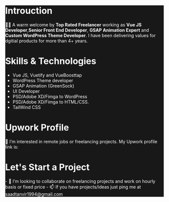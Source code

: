 <div style="background:#181818;color:#fff">
<h1>Introuction</h1>
🙋‍♂️ A warm welcome by <b>Top Rated Freelancer</b> working as <b>Vue JS Developer</b>,<b>Senior Front End Developer</b>, <b>GSAP Animation Expert</b> and <b>Custom WordPress Theme Developer</b>. I have been delivering values for dgitial products for more than 4+ years.
<h1>Skills & Technologies</h1>
<ul>
  <li>Vue JS, Vuetify and VueBoosttap</li>
<li>WordPress Theme developer</li>
<li>GSAP Animation (GreenSock)</li>
<li>UI Developer</li>
<li>PSD/Adobe XD/Fimga to WordPress</li>
<li>PSD/Adobe XD/Fimga to HTML/CSS.</li>
<li>TailWind CSS</li>
</ul>
<h1>Upwork Profile</h1>
👀 I’m interested in remote jobs or freelancing projects. My Upwork profile link is: <a href="https://www.upwork.com/freelancers/~016a1e0137badd1448" target="_blank">Show Upwork Profile</a>
<h1> Let's Start a Project</h1>
- 💞️ I’m looking to collaborate on freelancing projects and work on hourly basis or fixed price 
- 📫 If you have projects/ideas just ping me at saadtanvir1994@gmail.com
</div>
<!---
saadtanvir1994/saadtanvir1994 is a ✨ special ✨ repository because its `README.md` (this file) appears on your GitHub profile.
You can click the Preview link to take a look at your changes.
--->
